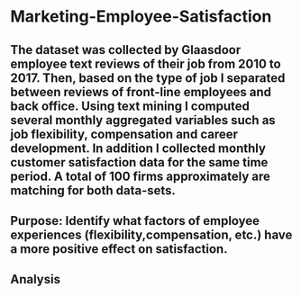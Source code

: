 # Marketing-Employee-Satisfaction
##  The dataset was collected by Glaasdoor employee text reviews of their job from 2010 to 2017. Then, based on the type of job I separated between reviews of front-line employees and back office. Using text mining I computed several monthly aggregated variables such as job flexibility, compensation and career development. In addition I collected monthly customer satisfaction data for the same time period. A total of 100 firms approximately are matching for both data-sets. 
## Purpose: Identify what factors of employee experiences (flexibility,compensation, etc.) have a more positive effect on satisfaction. 
## Analysis 

